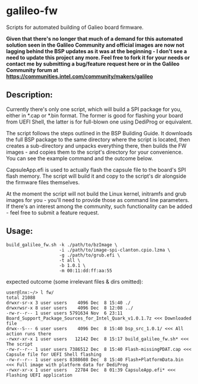 galileo-fw
==========

Scripts for automated building of Galieo board firmware.

**Given that there's no longer that much of a demand for this automated solution seen in the Galileo Community and official images are now not lagging behind the BSP updates as it was at the beginning - I don't see a need to update this project any more. Feel free to fork it for your needs or contact me by submitting a bug/feature request here or in the Galileo Community forum at https://communities.intel.com/community/makers/galileo**

Description:
------------

Currently there's only one script, which will build a SPI package for you, either in *.cap or *.bin format. The former is good for flashing your board from UEFI Shell, the latter is for full-blown one using DediProg or equivalent.

The script follows the steps outlined in the BSP Building Guide. It downloads the full BSP package to the same directory where the script is located, then creates a sub-directory and unpacks everything there, then builds the FW images - and copies them to the script's directory for your convenience. You can see the example command and the outcome below.

CapsuleApp.efi is used to actually flash the capsule file to the board's SPI flash memory.
The script will build it and copy to the script's dir alongside the firmware files themselves.

At the moment the script will not build the Linux kernel, initramfs and grub images for you - you'll need to provide those as command line parameters. If there's an interest among the community, such functionality can be added - feel free to submit a feature request.

Usage:
------

```
build_galileo_fw.sh -k ./path/to/bzImage \
                    -i ./path/to/image-spi-clanton.cpio.lzma \
                    -g ./path/to/grub.efi \
                    -t all \
                    -b 1.0.1 \
                    -m 00:11:dd:ff:aa:55
```

expected outcome (some irrelevant files & dirs omitted):

```
user@lnx:~/> l fw/
total 21088
drwxr-sr-x 3 user users    4096 Dec  8 15:40 ./
drwxrwsr-x 8 user users    4096 Dec  8 12:08 ../
-rw-r--r-- 1 user users 5791634 Nov  6 23:11 Board_Support_Package_Sources_for_Intel_Quark_v1.0.1.7z <<< Downloaded file
drwx--S--- 6 user users    4096 Dec  8 15:40 bsp_src_1.0.1/ <<< All action runs there
-rwxr-xr-x 1 user users   12142 Dec  8 15:17 build_galileo_fw.sh* <<< The script
-rw-r--r-- 1 user users 7386512 Dec  8 15:40 Flash-missingPDAT.cap <<< Capsule file for UEFI Shell flashing
-rw-r--r-- 1 user users 8388608 Dec  8 15:40 Flash+PlatformData.bin <<< Full image with platform data for DediProg
-rwxr-xr-x 1 user users   22784 Dec  8 01:39 CapsuleApp.efi* <<< Flashing UEFI application
```
